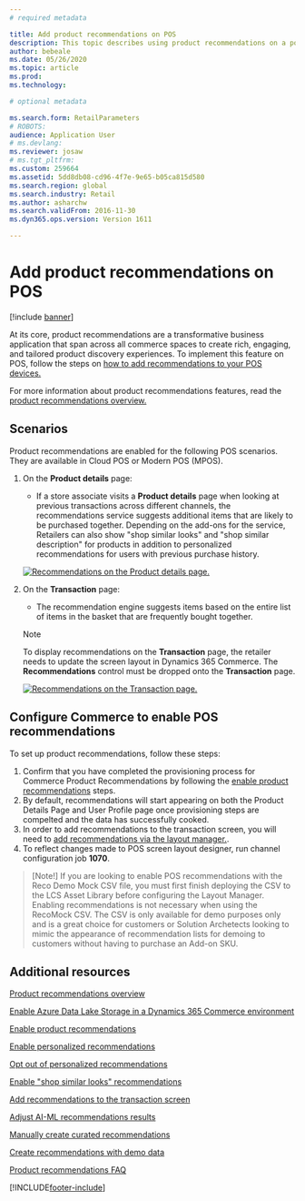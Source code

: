 ```yaml
---
# required metadata

title: Add product recommendations on POS
description: This topic describes using product recommendations on a point of sale (POS) device.
author: bebeale
ms.date: 05/26/2020
ms.topic: article
ms.prod: 
ms.technology: 

# optional metadata

ms.search.form: RetailParameters
# ROBOTS: 
audience: Application User
# ms.devlang: 
ms.reviewer: josaw
# ms.tgt_pltfrm: 
ms.custom: 259664
ms.assetid: 5dd8db08-cd96-4f7e-9e65-b05ca815d580
ms.search.region: global
ms.search.industry: Retail
ms.author: asharchw
ms.search.validFrom: 2016-11-30
ms.dyn365.ops.version: Version 1611

---
```


# Add product recommendations on POS

[!include [banner](includes/banner.md)]

At its core, product recommendations are a transformative business application that span across all commerce spaces to create rich, engaging, and tailored product discovery experiences. To implement this feature on POS, follow the steps on [how to add recommendations to your POS devices.](add-recommendations-control-pos-screen.md) 

For more information about product recommendations features, read the [product recommendations overview.](../commerce/product-recommendations.md) 

## Scenarios

Product recommendations are enabled for the following POS scenarios. They are available in Cloud POS or Modern POS (MPOS).

1. On the **Product details** page:

    - If a store associate visits a **Product details** page when looking at previous transactions across different channels, the recommendations service suggests additional items that are likely to be purchased together. Depending on the add-ons for the service, Retailers can also show "shop similar looks" and "shop similar description" for products in addition to personalized recommendations for users with previous purchase history.

    [![Recommendations on the Product details page.](./media/proddetails.png)](./media/proddetails.png)

2. On the **Transaction** page:

    - The recommendation engine suggests items based on the entire list of items in the basket that are frequently bought together.

    > [!NOTE]
    > To display recommendations on the **Transaction** page, the retailer needs to update the screen layout in Dynamics 365 Commerce. The **Recommendations** control must be dropped onto the **Transaction** page.

    [![Recommendations on the Transaction page.](./media/transactionscreenmultipleproductslargemessengersbag-5.jpg)](./media/transactionscreenmultipleproductslargemessengersbag-5.jpg)

## Configure Commerce to enable POS recommendations 

To set up product recommendations, follow these steps:

1. Confirm that you have completed the provisioning process for Commerce Product Recommendations by following the [enable product recommendations](../commerce/enable-product-recommendations.md) steps.
2. By default, recommendations will start appearing on both the Product Details Page and User Profile page once provisioning steps are compelted and the data has successfully cooked. 
3. In order to add recommendations to the transaction screen, you will need to [add recommendations via the layout manager.](add-recommendations-control-pos-screen.md).
4. To reflect changes made to POS screen layout designer, run channel configuration job **1070**.

> [Note!] 
> If you are looking to enable POS recommendations with the Reco Demo Mock CSV file, you must first finish deploying the CSV to the LCS Asset Library before configuring the Layout Manager. Enabling recommendations is not necessary when using the RecoMock CSV. The CSV is only available for demo purposes only and is a great choice for customers or Solution Archetects looking to mimic the appearance of recommendation lists for demoing to customers without having to purchase an Add-on SKU.   

## Additional resources

[Product recommendations overview](product-recommendations.md)

[Enable Azure Data Lake Storage in a Dynamics 365 Commerce environment](enable-adls-environment.md)

[Enable product recommendations](enable-product-recommendations.md)

[Enable personalized recommendations](personalized-recommendations.md)

[Opt out of personalized recommendations](personalization-gdpr.md)

[Enable "shop similar looks" recommendations](shop-similar-looks.md)

[Add recommendations to the transaction screen](add-recommendations-control-pos-screen.md)

[Adjust AI-ML recommendations results](modify-product-recommendation-results.md)

[Manually create curated recommendations](create-editorial-recommendation-lists.md)

[Create recommendations with demo data](product-recommendations-demo-data.md)

[Product recommendations FAQ](faq-recommendations.md)


[!INCLUDE[footer-include](../includes/footer-banner.md)]

